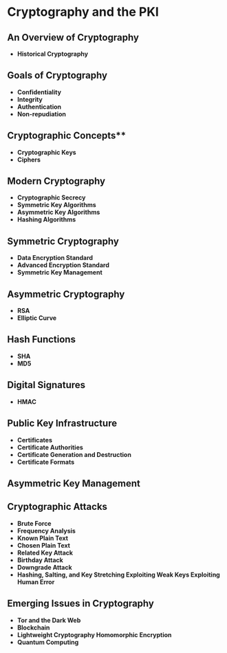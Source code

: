 # Cryptography and the PKI
## An Overview of Cryptography
* **Historical Cryptography**
## Goals of Cryptography
* **Confidentiality**
* **Integrity**
* **Authentication**
* **Non-repudiation**
## Cryptographic Concepts**
* **Cryptographic Keys**
* **Ciphers**
## Modern Cryptography
* **Cryptographic Secrecy**
* **Symmetric Key Algorithms**
* **Asymmetric Key Algorithms**
* **Hashing Algorithms**
## Symmetric Cryptography
* **Data Encryption Standard**
* **Advanced Encryption Standard**
* **Symmetric Key Management**
## Asymmetric Cryptography
* **RSA**
* **Elliptic Curve**
## Hash Functions
* **SHA**
* **MD5**
## Digital Signatures
* **HMAC**
## Public Key Infrastructure
* **Certificates**
* **Certificate Authorities**
* **Certificate Generation and Destruction**
* **Certificate Formats**
## Asymmetric Key Management
## Cryptographic Attacks
* **Brute Force**
* **Frequency Analysis**
* **Known Plain Text**
* **Chosen Plain Text**
* **Related Key Attack**
* **Birthday Attack**
* **Downgrade Attack**
* **Hashing, Salting, and Key Stretching Exploiting Weak Keys Exploiting Human Error**
## Emerging Issues in Cryptography
* **Tor and the Dark Web**
* **Blockchain**
* **Lightweight Cryptography Homomorphic Encryption**
* **Quantum Computing**
